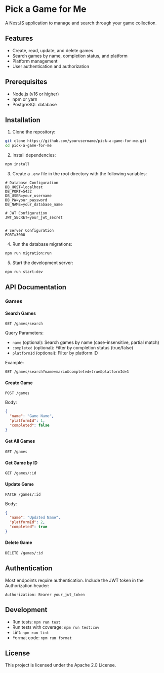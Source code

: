 # Pick a Game for Me

A NestJS application to manage and search through your game collection.

## Features

- Create, read, update, and delete games
- Search games by name, completion status, and platform
- Platform management
- User authentication and authorization

## Prerequisites

- Node.js (v16 or higher)
- npm or yarn
- PostgreSQL database

## Installation

1. Clone the repository:

```bash
git clone https://github.com/yourusername/pick-a-game-for-me.git
cd pick-a-game-for-me
```

2. Install dependencies:

```bash
npm install
```

3. Create a `.env` file in the root directory with the following variables:

```env
# Database Configuration
DB_HOST=localhost
DB_PORT=5432
DB_USER=your_username
DB_PW=your_password
DB_NAME=your_database_name

# JWT Configuration
JWT_SECRET=your_jwt_secret


# Server Configuration
PORT=3000
```

4. Run the database migrations:

```bash
npm run migration:run
```

5. Start the development server:

```bash
npm run start:dev
```

## API Documentation

### Games

#### Search Games

```http
GET /games/search
```

Query Parameters:

- `name` (optional): Search games by name (case-insensitive, partial match)
- `completed` (optional): Filter by completion status (true/false)
- `platformId` (optional): Filter by platform ID

Example:

```http
GET /games/search?name=mario&completed=true&platformId=1
```

#### Create Game

```http
POST /games
```

Body:

```json
{
  "name": "Game Name",
  "platformId": 1,
  "completed": false
}
```

#### Get All Games

```http
GET /games
```

#### Get Game by ID

```http
GET /games/:id
```

#### Update Game

```http
PATCH /games/:id
```

Body:

```json
{
  "name": "Updated Name",
  "platformId": 2,
  "completed": true
}
```

#### Delete Game

```http
DELETE /games/:id
```

## Authentication

Most endpoints require authentication. Include the JWT token in the Authorization header:

```http
Authorization: Bearer your_jwt_token
```

## Development

- Run tests: `npm run test`
- Run tests with coverage: `npm run test:cov`
- Lint: `npm run lint`
- Format code: `npm run format`

## License

This project is licensed under the Apache 2.0 License.
